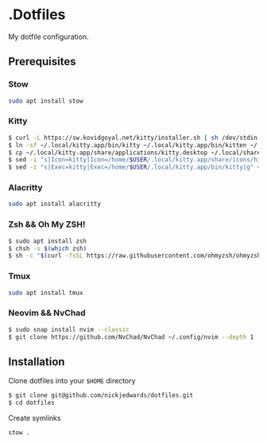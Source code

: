 # .Dotfiles

My dotfile configuration.

## Prerequisites

### Stow

```sh
sudo apt install stow
```

### Kitty

```sh
$ curl -L https://sw.kovidgoyal.net/kitty/installer.sh | sh /dev/stdin
$ ln -sf ~/.local/kitty.app/bin/kitty ~/.local/kitty.app/bin/kitten ~/.local/bin/
$ cp ~/.local/kitty.app/share/applications/kitty.desktop ~/.local/share/applications/
$ sed -i "s|Icon=kitty|Icon=/home/$USER/.local/kitty.app/share/icons/hicolor/256x256/apps/kitty.png|g" ~/.local/share/applications/kitty.desktop
$ sed -i "s|Exec=kitty|Exec=/home/$USER/.local/kitty.app/bin/kitty|g" ~/.local/share/applications/kitty.desktop
```

### Alacritty

```sh
sudo apt install alacritty
```

### Zsh && Oh My ZSH!

```sh
$ sudo apt install zsh
$ chsh -s $(which zsh)
$ sh -c "$(curl -fsSL https://raw.githubusercontent.com/ohmyzsh/ohmyzsh/master/tools/install.sh)"
```

### Tmux

```sh
sudo apt install tmux
```

### Neovim && NvChad

```sh
$ sudo snap install nvim --classic
$ git clone https://github.com/NvChad/NvChad ~/.config/nvim --depth 1
```

## Installation

Clone dotfiles into your `$HOME` directory

```sh
$ git clone git@github.com/nickjedwards/dotfiles.git
$ cd dotfiles
```

Create symlinks

```sh
stow .
```
